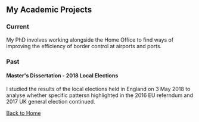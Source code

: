 ## My Academic Projects

### Current

My PhD involves working alongside the Home Office to find ways of improving the efficiency of border control at airports and ports. 

### Past

#### Master's Dissertation - 2018 Local Elections

I studied the results of the local elections held in England on 3 May 2018 to analyse whether specific pattersn highlighted in the 2016 EU referndum and 2017 UK general election continued. 

[Back to Home](index.md)
